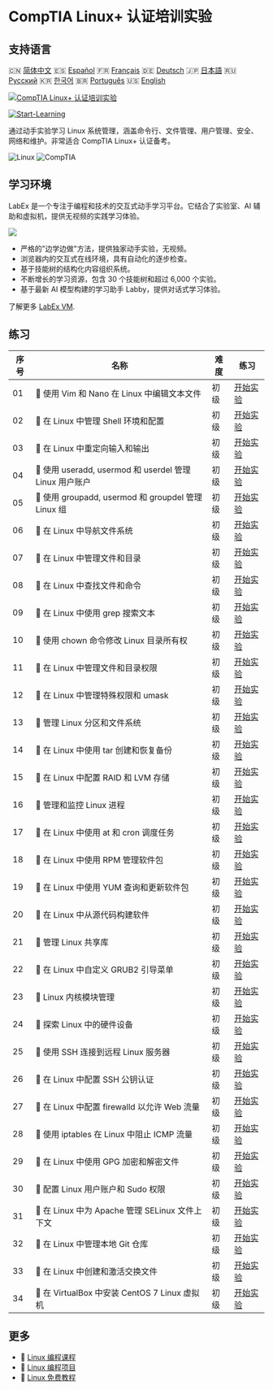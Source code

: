 # CompTIA Linux+ 认证培训实验

## 支持语言

🇨🇳 [简体中文](README_zh.md) 🇪🇸 [Español](README_es.md) 🇫🇷 [Français](README_fr.md) 🇩🇪 [Deutsch](README_de.md) 🇯🇵 [日本語](README_ja.md) 🇷🇺 [Русский](README_ru.md) 🇰🇷 [한국어](README_ko.md) 🇧🇷 [Português](README_pt.md) 🇺🇸 [English](README.md) 

[![CompTIA Linux+ 认证培训实验](https://cover-creator.labex.io/comptia-linux-plus-training-labs.png?lang=zh)](https://labex.io/zh/courses/comptia-linux-plus-training-labs)

[![Start-Learning](https://img.shields.io/badge/Start-Learning-whitesmoke?style=for-the-badge)](https://labex.io/zh/courses/comptia-linux-plus-training-labs)

通过动手实验学习 Linux 系统管理，涵盖命令行、文件管理、用户管理、安全、网络和维护。非常适合 CompTIA Linux+ 认证备考。

![Linux](https://img.shields.io/badge/Linux-whitesmoke?style=for-the-badge&logo=linux)
![CompTIA](https://img.shields.io/badge/CompTIA-whitesmoke?style=for-the-badge&logo=comptia)


## 学习环境

LabEx 是一个专注于编程和技术的交互式动手学习平台。它结合了实验室、AI 辅助和虚拟机，提供无视频的实践学习体验。

![](https://tutorial-screenshot.getvm.io/images/vm-1725247253.png)

- 严格的"边学边做"方法，提供独家动手实验，无视频。
- 浏览器内的交互式在线环境，具有自动化的逐步检查。
- 基于技能树的结构化内容组织系统。
- 不断增长的学习资源，包含 30 个技能树和超过 6,000 个实验。
- 基于最新 AI 模型构建的学习助手 Labby，提供对话式学习体验。

了解更多 [LabEx VM](https://support.labex.io/using-labex/virtual-machine).

## 练习

|   序号 | 名称                                                    | 难度   | 练习                                                                                                                                          |
|--------|---------------------------------------------------------|--------|-----------------------------------------------------------------------------------------------------------------------------------------------|
|     01 | 📖 使用 Vim 和 Nano 在 Linux 中编辑文本文件             | 初级   | <a target='_blank' href='https://labex.io/zh/tutorials/linux-edit-text-files-in-linux-with-vim-and-nano-591076'>开始实验</a>                  |
|     02 | 📖 在 Linux 中管理 Shell 环境和配置                     | 初级   | <a target='_blank' href='https://labex.io/zh/tutorials/linux-manage-shell-environment-and-configuration-in-linux-590838'>开始实验</a>         |
|     03 | 📖 在 Linux 中重定向输入和输出                          | 初级   | <a target='_blank' href='https://labex.io/zh/tutorials/linux-redirecting-input-and-output-in-linux-590840'>开始实验</a>                       |
|     04 | 📖 使用 useradd, usermod 和 userdel 管理 Linux 用户账户 | 初级   | <a target='_blank' href='https://labex.io/zh/tutorials/linux-manage-linux-user-accounts-with-useradd-usermod-and-userdel-590837'>开始实验</a> |
|     05 | 📖 使用 groupadd, usermod 和 groupdel 管理 Linux 组     | 初级   | <a target='_blank' href='https://labex.io/zh/tutorials/linux-manage-linux-groups-with-groupadd-usermod-and-groupdel-590836'>开始实验</a>      |
|     06 | 📖 在 Linux 中导航文件系统                              | 初级   | <a target='_blank' href='https://labex.io/zh/tutorials/linux-navigate-the-filesystem-in-linux-590971'>开始实验</a>                            |
|     07 | 📖 在 Linux 中管理文件和目录                            | 初级   | <a target='_blank' href='https://labex.io/zh/tutorials/linux-manage-files-and-directories-in-linux-590835'>开始实验</a>                       |
|     08 | 📖 在 Linux 中查找文件和命令                            | 初级   | <a target='_blank' href='https://labex.io/zh/tutorials/linux-find-files-and-commands-in-linux-590834'>开始实验</a>                            |
|     09 | 📖 在 Linux 中使用 grep 搜索文本                        | 初级   | <a target='_blank' href='https://labex.io/zh/tutorials/linux-search-text-with-grep-in-linux-590841'>开始实验</a>                              |
|     10 | 📖 使用 chown 命令修改 Linux 目录所有权                 | 初级   | <a target='_blank' href='https://labex.io/zh/tutorials/linux-modify-directory-ownership-with-chown-in-linux-590847'>开始实验</a>              |
|     11 | 📖 在 Linux 中管理文件和目录权限                        | 初级   | <a target='_blank' href='https://labex.io/zh/tutorials/linux-manage-file-and-directory-permissions-in-linux-590844'>开始实验</a>              |
|     12 | 📖 在 Linux 中管理特殊权限和 umask                      | 初级   | <a target='_blank' href='https://labex.io/zh/tutorials/linux-manage-special-permissions-and-umask-in-linux-590846'>开始实验</a>               |
|     13 | 📖 管理 Linux 分区和文件系统                            | 初级   | <a target='_blank' href='https://labex.io/zh/tutorials/linux-manage-linux-partitions-and-filesystems-590845'>开始实验</a>                     |
|     14 | 📖 在 Linux 中使用 tar 创建和恢复备份                   | 初级   | <a target='_blank' href='https://labex.io/zh/tutorials/linux-create-and-restore-a-backup-with-tar-in-linux-590843'>开始实验</a>               |
|     15 | 📖 在 Linux 中配置 RAID 和 LVM 存储                     | 初级   | <a target='_blank' href='https://labex.io/zh/tutorials/linux-configure-raid-and-lvm-storage-in-linux-590842'>开始实验</a>                     |
|     16 | 📖 管理和监控 Linux 进程                                | 初级   | <a target='_blank' href='https://labex.io/zh/tutorials/linux-manage-and-monitor-linux-processes-590864'>开始实验</a>                          |
|     17 | 📖 在 Linux 中使用 at 和 cron 调度任务                  | 初级   | <a target='_blank' href='https://labex.io/zh/tutorials/linux-schedule-tasks-with-at-and-cron-in-linux-590870'>开始实验</a>                    |
|     18 | 📖 在 Linux 中使用 RPM 管理软件包                       | 初级   | <a target='_blank' href='https://labex.io/zh/tutorials/rhel-managing-packages-with-rpm-in-linux-590868'>开始实验</a>                          |
|     19 | 📖 在 Linux 中使用 YUM 查询和更新软件包                 | 初级   | <a target='_blank' href='https://labex.io/zh/tutorials/rhel-query-and-update-packages-with-yum-in-linux-590869'>开始实验</a>                  |
|     20 | 📖 在 Linux 中从源代码构建软件                          | 初级   | <a target='_blank' href='https://labex.io/zh/tutorials/linux-build-software-from-source-code-in-linux-590853'>开始实验</a>                    |
|     21 | 📖 管理 Linux 共享库                                    | 初级   | <a target='_blank' href='https://labex.io/zh/tutorials/linux-manage-shared-libraries-in-linux-590867'>开始实验</a>                            |
|     22 | 📖 在 Linux 中自定义 GRUB2 引导菜单                     | 初级   | <a target='_blank' href='https://labex.io/zh/tutorials/linux-customize-the-grub2-boot-menu-in-linux-590859'>开始实验</a>                      |
|     23 | 📖 Linux 内核模块管理                                   | 初级   | <a target='_blank' href='https://labex.io/zh/tutorials/linux-manage-kernel-modules-in-linux-590865'>开始实验</a>                              |
|     24 | 📖 探索 Linux 中的硬件设备                              | 初级   | <a target='_blank' href='https://labex.io/zh/tutorials/linux-explore-hardware-devices-in-linux-590861'>开始实验</a>                           |
|     25 | 📖 使用 SSH 连接到远程 Linux 服务器                     | 初级   | <a target='_blank' href='https://labex.io/zh/tutorials/linux-connect-to-a-remote-linux-server-using-ssh-590857'>开始实验</a>                  |
|     26 | 📖 在 Linux 中配置 SSH 公钥认证                         | 初级   | <a target='_blank' href='https://labex.io/zh/tutorials/linux-configure-ssh-public-key-authentication-in-linux-590855'>开始实验</a>            |
|     27 | 📖 在 Linux 中配置 firewalld 以允许 Web 流量            | 初级   | <a target='_blank' href='https://labex.io/zh/tutorials/linux-configure-firewalld-to-allow-web-traffic-in-linux-590854'>开始实验</a>           |
|     28 | 📖 使用 iptables 在 Linux 中阻止 ICMP 流量              | 初级   | <a target='_blank' href='https://labex.io/zh/tutorials/linux-block-icmp-traffic-in-linux-using-iptables-590852'>开始实验</a>                  |
|     29 | 📖 在 Linux 中使用 GPG 加密和解密文件                   | 初级   | <a target='_blank' href='https://labex.io/zh/tutorials/linux-encrypt-and-decrypt-files-with-gpg-in-linux-590860'>开始实验</a>                 |
|     30 | 📖 配置 Linux 用户账户和 Sudo 权限                      | 初级   | <a target='_blank' href='https://labex.io/zh/tutorials/linux-configure-user-accounts-and-sudo-privileges-in-linux-590856'>开始实验</a>        |
|     31 | 📖 在 Linux 中为 Apache 管理 SELinux 文件上下文         | 初级   | <a target='_blank' href='https://labex.io/zh/tutorials/linux-manage-selinux-file-contexts-for-apache-in-linux-590866'>开始实验</a>            |
|     32 | 📖 在 Linux 中管理本地 Git 仓库                         | 初级   | <a target='_blank' href='https://labex.io/zh/tutorials/linux-manage-a-local-git-repository-in-linux-590863'>开始实验</a>                      |
|     33 | 📖 在 Linux 中创建和激活交换文件                        | 初级   | <a target='_blank' href='https://labex.io/zh/tutorials/linux-create-and-activate-a-swap-file-in-linux-590858'>开始实验</a>                    |
|     34 | 📖 在 VirtualBox 中安装 CentOS 7 Linux 虚拟机           | 初级   | <a target='_blank' href='https://labex.io/zh/tutorials/linux-install-a-centos-7-linux-vm-in-virtualbox-590862'>开始实验</a>                   |

## 更多

- 🔗 [Linux 编程课程](https://github.com/labex-labs/awesome-programming-courses)
- 🔗 [Linux 编程项目](https://github.com/labex-labs/awesome-programming-projects)
- 🔗 [Linux 免费教程](https://github.com/labex-labs/linux-free-tutorials)


